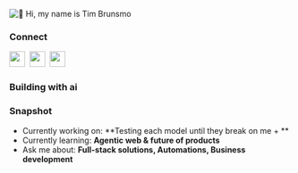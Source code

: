 ![👋 Hi, my name is Tim Brunsmo](https://mir-s3-cdn-cf.behance.net/project_modules/max_1200/79731568097599.5b50bca477735.jpg)

**<h3 align="left">Connect</h3>** 
<p align="left"><a href="https://www.linkedin.com/in/https://www.linkedin.com/in/tim-brunsmo/" target="_blank"><img src="https://img.shields.io/badge/LinkedIn-0077B5?style=for-the-badge&logo=linkedin&logoColor=white" height="28" style="margin-right: 4px"></a> <a href="https://x.com/TimBrunsmo" target="_blank"><img src="https://img.shields.io/badge/x-000000?style=for-the-badge&logo=X&logoColor=white" height="28" style="margin-right: 4px"></a> <a href="https://github.com/https://github.com/TimBrunsmo" target="_blank"><img src="https://img.shields.io/badge/GitHub-100000?style=for-the-badge&logo=github&logoColor=white" height="28" style="margin-right: 4px"></a></p>

 **<h3 align="left">Building with ai</h3>**

**<h3 align="left">Snapshot</h3>**

- Currently working on: **Testing each model until they break on me + **
- Currently learning: **Agentic web & future of products**
- Ask me about: **Full-stack solutions, Automations, Business development**
